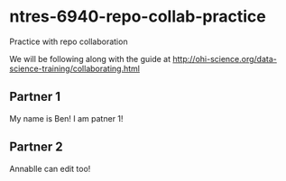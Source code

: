 # ntres-6940-repo-collab-practice
Practice with repo collaboration

We will be following along with the guide at http://ohi-science.org/data-science-training/collaborating.html

## Partner 1

My name is Ben! I am patner 1!

## Partner 2

Annablle can edit too!